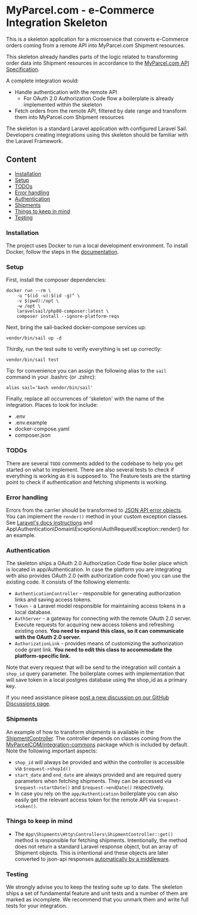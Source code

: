 # MyParcel.com - e-Commerce Integration Skeleton
This is a skeleton application for a microservice that converts e-Commerce orders coming from a remote API into MyParcel.com Shipment resources.

This skeleton already handles parts of the logic related to transforming order data into Shipment resources in accordance to the [MyParcel.com API Specification](https://api-specification.myparcel.com).

A complete integration would:
- Handle authentication with the remote API
    - For OAuth 2.0 Authorization Code flow a boilerplate is already implemented within the skeleton
- Fetch orders from the remote API, filtered by date range and transform them into MyParcel.com Shipment resources

The skeleton is a standard Laravel application with configured Laravel Sail. Developers creating integrations using this skeleton should be familiar with the Laravel Framework. 

## Content
- [Installation](#installation)
- [Setup](#setup)
- [TODOs](#todos)
- [Error handling](#error-handling)
- [Authentication](#authentication)
- [Shipments](#shipments)
- [Things to keep in mind](#things-to-keep-in-mind)
- [Testing](#testing)

### Installation
The project uses Docker to run a local development environment. To install Docker, follow the steps in the [documentation](https://docs.myparcel.com/development/docker/).

### Setup
First, install the composer dependencies:
```shell
docker run --rm \
    -u "$(id -u):$(id -g)" \
    -v $(pwd):/opt \
    -w /opt \
    laravelsail/php80-composer:latest \
    composer install --ignore-platform-reqs
```

Next, bring the sail-backed docker-compose services up:
```shell
vendor/bin/sail up -d
```

Thirdly, run the test suite to verify everything is set up correctly:
```shell
vendor/bin/sail test
```

Tip: for convenience you can assign the following alias to the `sail` command in your .bashrc (or .zshrc):
```shell
alias sail='bash vendor/bin/sail'
```

Finally, replace all occurrences of 'skeleton' with the name of the integration. Places to look for include:
- .env
- .env.example
- docker-compose.yaml
- composer.json

### TODOs
There are several `TODO` comments added to the codebase to help you get started on what to implement. 
There are also several tests to check if everything is working as it is supposed to. 
The Feature tests are the starting point to check if authentication and fetching shipments is working.

### Error handling
Errors from the carrier should be transformed to [JSON API error objects](https://jsonapi.org/format/#error-objects). 
You can implement the `render()` method in your custom exception classes. See [Laravel's docs instructions](https://laravel.com/docs/8.x/errors#renderable-exceptions) and App\Authentication\Domain\Exceptions\AuthRequestException::render() for an example.  

### Authentication
The skeleton ships a OAuth 2.0 Authorization Code flow boiler place which is located in app/Authentication. 
In case the platform you are integrating with also provides OAuth 2.0 (with authorization code flow) you can use the existing code. It consists of the following elements:
- `AuthenticationController` - responsible for generating authorization links and saving access tokens.
- `Token` - a Laravel model responsible for maintaining access tokens in a local database.
- `AuthServer` - a gateway for connecting with the remote OAuth 2.0 server. Execute requests for acquiring new access tokens and refreshing existing ones. **You need to expand this class, so it can communicate with the OAuth 2.0 server.**
- `AuthorizationLink` - provides means of customizing the authorization code grant link. **You need to edit this class to accommodate the platform-specific link.**

Note that every request that will be send to the integration will contain a `shop_id` query parameter. The boilerplate comes with implementation that will save token in a local postgres database using the shop_id as a primary key. 

If you need assistance please [post a new discussion on our GitHub Discussions page](https://github.com/MyParcelCOM/integration-skeleton/discussions).

### Shipments
An example of how to transform shipments is available in the [ShipmentController](app/Shipments/Http/Controllers/ShipmentController.php).
The controller depends on classes coming from the [MyParcelCOM/integration-commons](https://github.com/MyParcelCOM/integration-commons) package which is included by default.
Note the following important aspects:
- `shop_id` will always be provided and within the controller is accessible via `$request->shopId()`
- `start_date` and `end_date` are always provided and are required query parameters when fetching shipments. They can be accessed via `$request->startDate()` and `$request->endDate()` respectively.
- In case you rely on the `app/Authentication` boilerplate you can also easily get the relevant access token for the remote API via `$request->token()`.


### Things to keep in mind
- The `App\Shipments\Http\Controllers\ShipmentController::get()` method is responsible for fetching shipments. Intentionally, the method does not return a standard Laravel response object, but an array of Shipment objects. This is intentional and these objects are later converted to json-api responses [automatically by a middleware](https://github.com/MyParcelCOM/integration-commons/blob/master/src/Http/Middleware/TransformsToJsonApi.php).  

### Testing
We strongly advise you to keep the testing suite up to date. The skeleton ships a set of fundamental feature and unit tests and a number of them are marked as incomplete.
We recommend that you unmark them and write full tests for your integration. 
